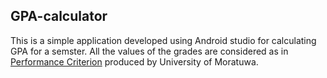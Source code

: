 ## GPA-calculator
This is a simple application developed using Android studio for calculating GPA for a semster.
All the values of the grades are considered as in [Performance Criterion](https://uom.lk/sites/default/files/inline-files/Performance_Criterion_BSc-Eng-2011_21stMarch2012.pdf) produced by University of Moratuwa.
